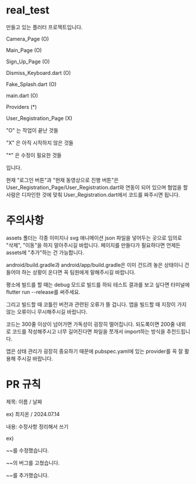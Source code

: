 # real_test

만들고 있는 플러터 프로젝트입니다.

Camera_Page (O)

Main_Page (O)

Sign_Up_Page (O)

Dismiss_Keyboard.dart (O)

Fake_Splash.dart (O)

main.dart (O)

Providers (*)

User_Registration_Page (X)

"O" 는 작업이 끝난 것들

"X" 은 아직 시작하지 않은 것들

"*" 은 수정이 필요한 것들

입니다.

현재 "로그인 버튼"과 "현재 동영상으로 진행 버튼"은 User_Registration_Page/User_Registration.dart와 연동이 되어 있으며
협업을 할 사람은 디자인한 것에 맞춰 User_Registration.dart에서 코드를 짜주시면 됩니다.

# 주의사항

assets 폴더는 각종 이미지나 svg 애니메이션 json 파일을 넣어두는 곳으로 임의로 "삭제", "이동"을 하지 말아주시길 바랍니다.
페이지를 만들다가 필요하다면 언제든 assets에 "추가"하는 건 가능합니다.

android/build.gradle과 android/app/build.gradle은 이미 건드려 놓은 상태이니 건들어야 하는 상황이 온다면
꼭 팀원에게 말해주시길 바랍니다.

평소에 빌드를 할 때는 debug 모드로 빌드를 하되
테스트 결과를 보고 싶다면 터미널에 flutter run --release를 써주세요.

그리고 빌드할 때 코틀린 버전과 관련된 오류가 뜰 겁니다. 앱을 빌드할 때 지장이 가지 않는 오류이니
무시해주시길 바랍니다.

코드는 300줄 이상이 넘어가면 가독성이 굉장히 떨어집니다.
되도록이면 200줄 내외로 코드를 작성해주시고 너무 길어진다면 파일을 쪼개서 import하는 방식을 추천드립니다.

앱은 상태 관리가 굉장히 중요하기 때문에 pubspec.yaml에 있는 provider를 꼭 잘 활용해 주시길 바랍니다.

# PR 규칙

제목: 이름 / 날짜

ex) 최지온 / 2024.07.14

내용: 수정사항 정리해서 쓰기

ex)

~~를 수정했습니다.

~~의 버그를 고쳤습니다.

~~를 추가했습니다.
